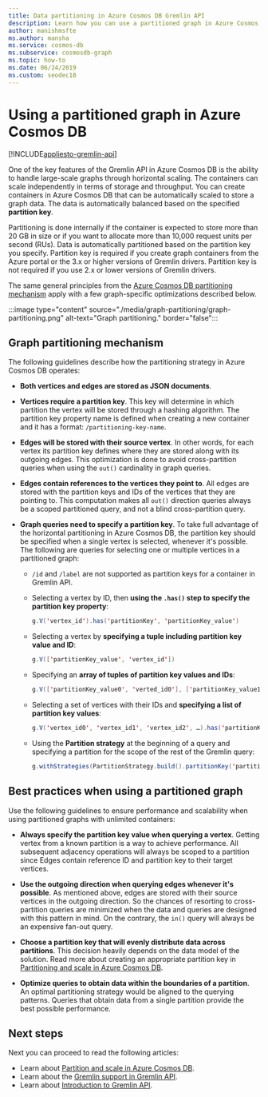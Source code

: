 ```yaml
---
title: Data partitioning in Azure Cosmos DB Gremlin API
description: Learn how you can use a partitioned graph in Azure Cosmos DB. This article also describes the requirements and best practices for a partitioned graph.
author: manishmsfte
ms.author: mansha
ms.service: cosmos-db
ms.subservice: cosmosdb-graph
ms.topic: how-to
ms.date: 06/24/2019
ms.custom: seodec18
---
```

# Using a partitioned graph in Azure Cosmos DB
[!INCLUDE[appliesto-gremlin-api](includes/appliesto-gremlin-api.md)]

One of the key features of the Gremlin API in Azure Cosmos DB is the ability to handle large-scale graphs through horizontal scaling. The containers can scale independently in terms of storage and throughput. You can create containers in Azure Cosmos DB that can be automatically scaled to store a graph data. The data is automatically balanced based on the specified **partition key**.

Partitioning is done internally if the container is expected to store more than 20 GB in size or if you want to allocate more than 10,000 request units per second (RUs). Data is automatically partitioned based on the partition key you specify. Partition key is required if you create graph containers from the Azure portal or the 3.x or higher versions of Gremlin drivers. Partition key is not required if you use 2.x or lower versions of Gremlin drivers.

The same general principles from the [Azure Cosmos DB partitioning mechanism](partitioning-overview.md) apply with a few graph-specific optimizations described below.

:::image type="content" source="./media/graph-partitioning/graph-partitioning.png" alt-text="Graph partitioning." border="false":::

## Graph partitioning mechanism

The following guidelines describe how the partitioning strategy in Azure Cosmos DB operates:

- **Both vertices and edges are stored as JSON documents**.

- **Vertices require a partition key**. This key will determine in which partition the vertex will be stored through a hashing algorithm. The partition key property name is defined when creating a new container and it has a format: `/partitioning-key-name`.

- **Edges will be stored with their source vertex**. In other words, for each vertex its partition key defines where they are stored along with its outgoing edges. This optimization is done to avoid cross-partition queries when using the `out()` cardinality in graph queries.

- **Edges contain references to the vertices they point to**. All edges are stored with the partition keys and IDs of the vertices that they are pointing to. This computation makes all `out()` direction queries always be a scoped partitioned query, and not a blind cross-partition query.

- **Graph queries need to specify a partition key**. To take full advantage of the horizontal partitioning in Azure Cosmos DB, the partition key should be specified when a single vertex is selected, whenever it's possible. The following are queries for selecting one or multiple vertices in a partitioned graph:

    - `/id` and `/label` are not supported as partition keys for a container in Gremlin API.


    - Selecting a vertex by ID, then **using the `.has()` step to specify the partition key property**:

        ```java
        g.V('vertex_id').has('partitionKey', 'partitionKey_value')
        ```

    - Selecting a vertex by **specifying a tuple including partition key value and ID**:

        ```java
        g.V(['partitionKey_value', 'vertex_id'])
        ```

    - Specifying an **array of tuples of partition key values and IDs**:

        ```java
        g.V(['partitionKey_value0', 'verted_id0'], ['partitionKey_value1', 'vertex_id1'], ...)
        ```

    - Selecting a set of vertices with their IDs and **specifying a list of partition key values**:

        ```java
        g.V('vertex_id0', 'vertex_id1', 'vertex_id2', …).has('partitionKey', within('partitionKey_value0', 'partitionKey_value01', 'partitionKey_value02', …)
        ```

    - Using the **Partition strategy** at the beginning of a query and specifying a partition for the scope of the rest of the Gremlin query:

        ```java
        g.withStrategies(PartitionStrategy.build().partitionKey('partitionKey').readPartitions('partitionKey_value').create()).V()
        ```

## Best practices when using a partitioned graph

Use the following guidelines to ensure performance and scalability when using partitioned graphs with unlimited containers:

- **Always specify the partition key value when querying a vertex**. Getting vertex from a known partition is a way to achieve performance. All subsequent adjacency operations will always be scoped to a partition since Edges contain reference ID and partition key to their target vertices.

- **Use the outgoing direction when querying edges whenever it's possible**. As mentioned above, edges are stored with their source vertices in the outgoing direction. So the chances of resorting to cross-partition queries are minimized when the data and queries are designed with this pattern in mind. On the contrary, the `in()` query will always be an expensive fan-out query.

- **Choose a partition key that will evenly distribute data across partitions**. This decision heavily depends on the data model of the solution. Read more about creating an appropriate partition key in [Partitioning and scale in Azure Cosmos DB](partitioning-overview.md).

- **Optimize queries to obtain data within the boundaries of a partition**. An optimal partitioning strategy would be aligned to the querying patterns. Queries that obtain data from a single partition provide the best possible performance.

## Next steps

Next you can proceed to read the following articles:

* Learn about [Partition and scale in Azure Cosmos DB](partitioning-overview.md).
* Learn about the [Gremlin support in Gremlin API](gremlin-support.md).
* Learn about [Introduction to Gremlin API](graph-introduction.md).
